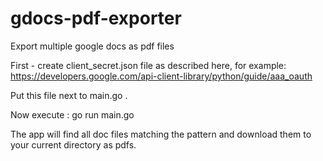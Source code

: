# gdocs-pdf-exporter
Export multiple google docs as pdf files

First  - create client_secret.json file as described here, for example:
https://developers.google.com/api-client-library/python/guide/aaa_oauth

Put this file next to main.go .

Now execute :
go run main.go <pattern>
  
The app will find all doc files matching the pattern and download them to your current directory as pdfs.
